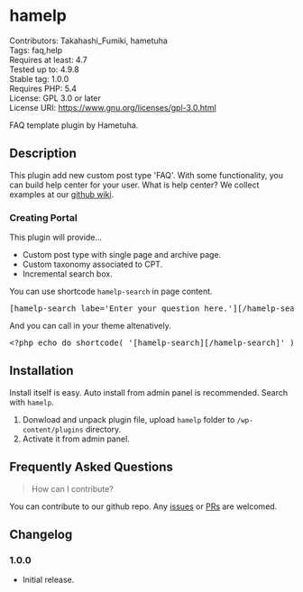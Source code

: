 # hamelp

Contributors: Takahashi_Fumiki, hametuha  
Tags: faq,help  
Requires at least: 4.7  
Tested up to: 4.9.8  
Stable tag: 1.0.0  
Requires PHP: 5.4  
License: GPL 3.0 or later  
License URI: https://www.gnu.org/licenses/gpl-3.0.html

FAQ template plugin by Hametuha.

## Description

This plugin add new custom post type 'FAQ'. With some functionality, you can build help center for your user.
What is help center? We collect examples at our [github wiki](https://github.com/hametuha/hamelp/wiki).

### Creating Portal

This plugin will provide...

* Custom post type with single page and archive page.
* Custom taxonomy associated to CPT.
* Incremental search box.

You can use shortcode `hamelp-search` in page content.

<pre>
[hamelp-search labe='Enter your question here.'][/hamelp-search]
</pre>

And you can call in your theme altenatively.

<pre>
&lt;?php echo do_shortcode( '[hamelp-search][/hamelp-search]' ) ?&gt;
</pre>

##  Installation 

Install itself is easy. Auto install from admin panel is recommended. Search with `hamelp`.

1. Donwload and unpack plugin file, upload `hamelp` folder to `/wp-content/plugins` directory.
2. Activate it from admin panel.

## Frequently Asked Questions

> How can I contribute?

You can contribute to our github repo. Any [issues](https://github.com/hametuha/hamelp/issues) or [PRs](https://github.com/hametuha/hamelp/pulls) are welcomed.

## Changelog

### 1.0.0

* Initial release.